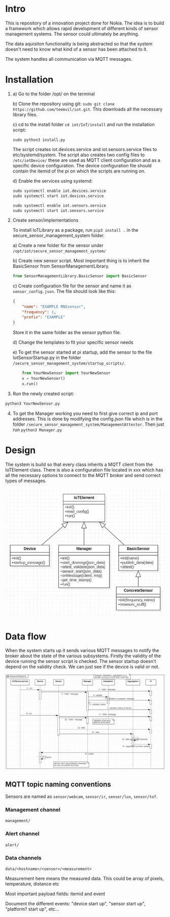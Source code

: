# Intro

This is repository of a innovation project done for Nokia. The idea is to build a framework which allows rapid development of different kinds of sensor management systems. The sensor could ultimately be anything. 

The data aquisiton functionality is being abstracted so that the system doesn't need to know what kind of a sensor has been attached to it.

The system handles all communication via MQTT messages. 

# Installation

1.  a) Go to the folder /opt/ on the terminal

    b) Clone the repository using git: `sudo git clone https://github.com/teemvil/iot.git`. This downloads all the necessary library files.
    
    c) cd to the install folder `cd iot/IoT/install` and run the installation script: 
    ```
    sudo python3 install.py
    ```

    The script creates iot.devices.service and iot.sensors.service files to etc/systemd/system. The script also creates two config files to `/etc/iotDevice/` these are used as MQTT client configuration and as a specific device configuration. The device configuration file should contain the itemid of the pi on which the scripts are running on.
    
    d) Enable the services using systemd:

    ```
    sudo systemctl enable iot.devices.service
    sudo systemctl start iot.devices.service
    ```

    ```
    sudo systemctl enable iot.sensors.service
    sudo systemctl start iot.sensors.service
    ```

2. Create sensor/implementations 

    To install IoTLibrary as a package, run `pip3 install .` in the secure_sensor_management_system folder.

    a) Create a new folder for the sensor under `/opt/iot/secure_sensor_management_system/`    

    b) Create new sensor script. Most important thing is to inherit the BasicSensor from SensorManagementLibrary.
    
    ```python
    from SensorManagementLibrary.BasicSensor import BasicSensor
    ```

    c) Create configuration file for the sensor and name it as `sensor_config.json`. The file should look like this:
    ```json
    {
        "name": "EXAMPLE RNGsensor",
        "frequency": 1,
        "prefix": "EXAMPLE"
    } 
    ```
    
    Store it in the same folder as the sensor python file.

    d) Change the templates to fit your specific sensor needs    

    e) To get the sensor started at pi startup, add the sensor to the file IotSensorStartup.py in the folder `/secure_sensor_management_system/startup_scripts/`.
    ```python
        from YourNewSensor import YourNewSensor
        x = YourNewSensor()
        x.run()
    ```

3. Run the newly created script:

```bash
python3 YourNewSensor.py
```

4. To get the Manager working you need to first give correct ip and port addresses. This is done by modifying the config.json file which is in the folder `/secure_sensor_management_system/ManagementAttestor`. Then just run `python3 Manager.py`


# Design

The system is build so that every class inherits a MQTT client from the IoTElement class. There is also a configuration file located in xxx which has all the necessary options to connect to the MQTT broker and send correct types of messages.

![device class diagram](documentation/pics/insidedevice.JPG)

# Data flow

When the system starts up it sends various MQTT messages to notify the broker about the state of the various subsystems. Firstly the validity of the device running the sensor script is checked. The sensor startup doesn't depend on the validity check. We can just see if the device is valid or not. 

![sequence diagram](documentation/pics/devicesequence.JPG)

## MQTT topic naming conventions

Sensors are named as `sensor/webcam`, `sensor/ir`, `sensor/lux`, `sensor/tof`.

### Management channel
```
management/
```

### Alert channel
```
alert/
```

### Data channels
```
data/<hostname>/<sensor>/<measurement>
```
Measurement here means the measured data. This could be array of pixels, temperature, distance etc


Most important payload fields:
itemid and event

Document the different events:
"device start up", "sensor start up", "platform? start up", etc...
